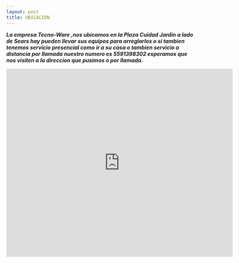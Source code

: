 ```yaml
--- 
layout: post
title: UBICACION
---
```


**_La empresa Tecno-Ware ,nos ubicamos en la Plaza Cuidad Jardin a lado de Sears hay pueden llevar sus equipos para arreglarlos o si tambien tenemos servicio presencial como ir a su casa o tambien servicio a distancia por llamada nuestro numero es 5591398302 esperamos que nos visiten a la direccion que pusimos o por llamada._**

 <div class="mapouter"><div class="gmap_canvas"><iframe width="600" height="500" id="gmap_canvas" src="https://maps.google.com/maps?q=2880%20Broadway,%20New%20York&t=&z=13&ie=UTF8&iwloc=&output=embed" frameborder="0" scrolling="no" marginheight="0" marginwidth="0"></iframe><a href="https://www.whatismyip-address.com"></a><br><style>.mapouter{position:relative;text-align:right;height:500px;width:600px;}</style><a href="https://www.embedgooglemap.net">embedgooglemap.net</a><style>.gmap_canvas {overflow:hidden;background:none!important;height:500px;width:600px;}</style></div></div>
